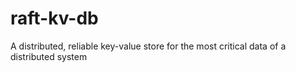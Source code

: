 # raft-kv-db

A distributed, reliable key-value store for the most critical data of a distributed system
